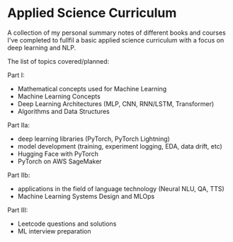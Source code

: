# Applied Science Curriculum
A collection of my personal summary notes of different books and courses I've completed to fullfil a basic applied science curriculum with a focus on deep learning and NLP.

The list of topics covered/planned:

Part I:
- Mathematical concepts used for Machine Learning 
- Machine Learning Concepts
- Deep Learning Architectures (MLP, CNN, RNN/LSTM, Transformer)
- Algorithms and Data Structures

Part IIa:
- deep learning libraries (PyTorch, PyTorch Lightning) 
- model development (training, experiment logging, EDA, data drift, etc)
- Hugging Face with PyTorch
- PyTorch on AWS SageMaker

Part IIb:
- applications in the field of language technology (Neural NLU, QA, TTS)
- Machine Learning Systems Design and MLOps

Part III:
- Leetcode questions and solutions
- ML interview preparation
